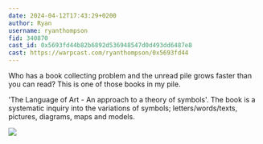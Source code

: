 ```yaml
---
date: 2024-04-12T17:43:29+0200
author: Ryan
username: ryanthompson
fid: 340870
cast_id: 0x5693fd44b82b6892d536948547d0d493dd6487e8
cast: https://warpcast.com/ryanthompson/0x5693fd44
---
```

Who has a book collecting problem and the unread pile grows faster than you can read? This is one of those books in my pile.  
  
'The Language of Art - An approach to a theory of symbols'. The book is a systematic inquiry into the variations of symbols; letters/words/texts, pictures, diagrams, maps and models.  

![](https://imagedelivery.net/BXluQx4ige9GuW0Ia56BHw/0f0e85f7-3143-43ab-9927-824855644f00/original)